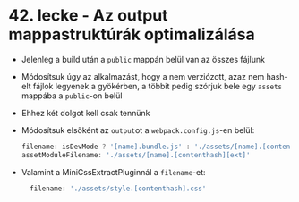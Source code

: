 # 42. lecke - Az output mappastruktúrák optimalizálása
- Jelenleg a build után a `public` mappán belül van az összes fájlunk
- Módosítsuk úgy az alkalmazást, hogy a nem verziózott, azaz nem hash-elt fájlok legyenek a gyökérben, a többit pedig szórjuk bele egy `assets` mappába a `public`-on belül
- Ehhez két dolgot kell csak tennünk
- Módosítsuk elsőként az `output`ot a `webpack.config.js`-en belül:

  ```javascript
  filename: isDevMode ? '[name].bundle.js' : './assets/[name].[contenthash].js',
  assetModuleFilename: './assets/[name].[contenthash][ext]'
  ```

- Valamint a MiniCssExtractPluginnál a `filename`-et:

  ```javascript
    filename: './assets/style.[contenthash].css'
  ```
